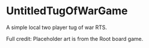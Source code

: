 # UntitledTugOfWarGame

A simple local two player tug of war RTS.

Full credit: Placeholder art is from the Root board game.
